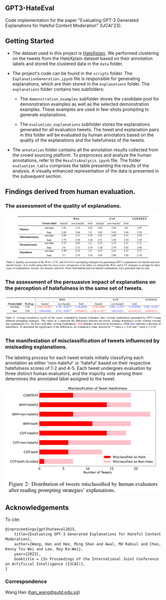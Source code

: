 ## GPT3-HateEval
Code implementation for the paper "Evaluating GPT-3 Generated Explanations for Hateful Content Moderation" (IJCAI'23).


## Getting Started

- The dataset used in this project is [HateXplain](https://huggingface.co/datasets/hatexplain). We performed clustering on the tweets from the HateXplain dataset based on their annotation labels and stored the clustered data in the `data` folder.

- The project's code can be found in the `scripts` folder. The `ExplanationGeneration.ipynb` file is responsible for generating explanations, which are then stored in the `explanations` folder. The `explanations` folder contains two subfolders:

    - The `demonstration_examples` subfolder stores the candidate pool for demonstration examples as well as the selected demonstration examples. These examples are used in few-shots prompting to generate explanations.

    - The `evaluation_explanations` subfolder stores the explanations generated for all evaluation tweets. The tweet and explanation pairs in this folder will be evaluated by human annotators based on the quality of the explanations and the hatefulness of the tweets.

- The `annotation` folder contains all the annotation results collected from the crowd sourcing platform. To preprocess and analyze the human annotations, refer to the `ResultsAnalysis.ipynb` file. The folder `evaluation_table` comprises the table presenting the results of the analysis. A visually enhanced representation of the data is presented in the subsequent section.




## Findings derived from human evaluation.

### The assessment of the quality of explanations.
![Quality Table](image/quality.png)

### The assessment of the persuasive impact of explanations on the perception of hatefulness in the same set of tweets.
![Hatefulness Table](image/hatefulness.png)

### The manifestation of misclassification of tweets influenced by misleading explanations.
The labeling process for each tweet entails initially classifying each annotation as either 'non-hateful' or 'hateful' based on their respective hatefulness scores of 1-2 and 4-5. Each tweet undergoes evaluation by three distinct human evaluators, and the majority vote among them determines the annotated label assigned to the tweet.

![Misclassification Table](image/misclassification.png)

## Acknowledgements

To cite:
```
@inproceedings{gpt3hateeval2023,
    title={Evaluating GPT-3 Generated Explanations for Hateful Content Moderation},
    author={Wang, Han and Hee, Ming Shan and Awal, Md Rabiul and Choo, Kenny Tsu Wei and Lee, Roy Ka-Wei},
    year={2023},
    booktitle = {In Proceedings of the International Joint Conference on Artificial Intelligence (IJCAI)},
}
```

### Correspondence 
Wang Han (han_wang@sutd.edu.sg)

